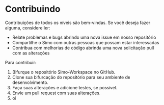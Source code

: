 # Contribuindo

Contribuições de todos os níveis são bem-vindas. Se você deseja fazer alguma, considere ler:

- Relate problemas e bugs abrindo uma nova issue em nosso repositório
- Compartilhe o Simo com outras pessoas que possam estar interessadas
- Contribua com melhorias de código abrinda uma nova solicitação pull com as alterações

Para contribuir:

1. Bifurque o repositório Simo-Workspace no GitHub.
2. Clone sua bifurcação do repositório para seu ambiente de desenvolvimento.
3. Faça suas alterações e adicione testes, se possível.
4. Envie um pull request com suas alterações.
5. oi
